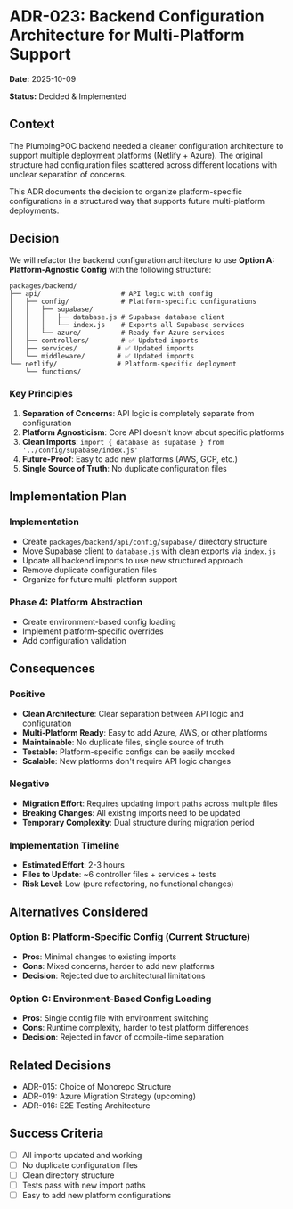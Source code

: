 # ADR-023: Backend Configuration Architecture for Multi-Platform Support

**Date:** 2025-10-09

**Status:** Decided & Implemented

## Context

The PlumbingPOC backend needed a cleaner configuration architecture to support multiple deployment platforms (Netlify + Azure). The original structure had configuration files scattered across different locations with unclear separation of concerns.

This ADR documents the decision to organize platform-specific configurations in a structured way that supports future multi-platform deployments.


## Decision

We will refactor the backend configuration architecture to use **Option A: Platform-Agnostic Config** with the following structure:

```
packages/backend/
├── api/                    # API logic with config
│   ├── config/             # Platform-specific configurations
│   │   ├── supabase/
│   │   │   ├── database.js # Supabase database client
│   │   │   └── index.js    # Exports all Supabase services
│   │   └── azure/          # Ready for Azure services
│   ├── controllers/        # ✅ Updated imports
│   ├── services/          # ✅ Updated imports
│   └── middleware/        # ✅ Updated imports
└── netlify/               # Platform-specific deployment
    └── functions/
```

### Key Principles

1. **Separation of Concerns**: API logic is completely separate from configuration
2. **Platform Agnosticism**: Core API doesn't know about specific platforms
3. **Clean Imports**: `import { database as supabase } from '../config/supabase/index.js'`
4. **Future-Proof**: Easy to add new platforms (AWS, GCP, etc.)
5. **Single Source of Truth**: No duplicate configuration files

## Implementation Plan

### Implementation
- Create `packages/backend/api/config/supabase/` directory structure
- Move Supabase client to `database.js` with clean exports via `index.js`
- Update all backend imports to use new structured approach
- Remove duplicate configuration files
- Organize for future multi-platform support

### Phase 4: Platform Abstraction
- Create environment-based config loading
- Implement platform-specific overrides
- Add configuration validation

## Consequences

### Positive
- **Clean Architecture**: Clear separation between API logic and configuration
- **Multi-Platform Ready**: Easy to add Azure, AWS, or other platforms
- **Maintainable**: No duplicate files, single source of truth
- **Testable**: Platform-specific configs can be easily mocked
- **Scalable**: New platforms don't require API logic changes

### Negative
- **Migration Effort**: Requires updating import paths across multiple files
- **Breaking Changes**: All existing imports need to be updated
- **Temporary Complexity**: Dual structure during migration period

### Implementation Timeline
- **Estimated Effort**: 2-3 hours
- **Files to Update**: ~6 controller files + services + tests
- **Risk Level**: Low (pure refactoring, no functional changes)

## Alternatives Considered

### Option B: Platform-Specific Config (Current Structure)
- **Pros**: Minimal changes to existing imports
- **Cons**: Mixed concerns, harder to add new platforms
- **Decision**: Rejected due to architectural limitations

### Option C: Environment-Based Config Loading
- **Pros**: Single config file with environment switching
- **Cons**: Runtime complexity, harder to test platform differences
- **Decision**: Rejected in favor of compile-time separation

## Related Decisions

- ADR-015: Choice of Monorepo Structure
- ADR-019: Azure Migration Strategy (upcoming)
- ADR-016: E2E Testing Architecture

## Success Criteria

- [ ] All imports updated and working
- [ ] No duplicate configuration files
- [ ] Clean directory structure
- [ ] Tests pass with new import paths
- [ ] Easy to add new platform configurations